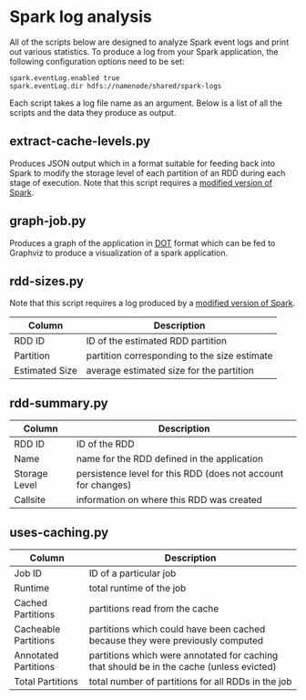 # Spark log analysis

All of the scripts below are designed to analyze Spark event logs and print out various statistics.
To produce a log from your Spark application, the following configuration options need to be set:

    spark.eventLog.enabled true
    spark.eventLog.dir hdfs://namenode/shared/spark-logs

Each script takes a log file name as an argument.
Below is a list of all the scripts and the data they produce as output.

## extract-cache-levels.py

Produces JSON output which in a format suitable for feeding back into Spark to modify the storage level of each partition of an RDD during each stage of execution.
Note that this script requires a [modified version of Spark](https://github.com/michaelmior/spark/tree/track-rdd-size).

## graph-job.py

Produces a graph of the application in [DOT](http://www.graphviz.org/content/dot-language) format which can be fed to Graphviz to produce a visualization of a spark application.

## rdd-sizes.py

Note that this script requires a log produced by a [modified version of Spark](https://github.com/michaelmior/spark/tree/track-rdd-size).

| Column | Description |
| --- | --- |
| RDD ID | ID of the estimated RDD partition |
| Partition | partition corresponding to the size estimate |
| Estimated Size | average estimated size for the partition |

## rdd-summary.py

| Column | Description |
| --- | --- |
| RDD ID | ID of the RDD |
| Name | name for the RDD defined in the application |
| Storage Level | persistence level for this RDD (does not account for changes) |
| Callsite | information on where this RDD was created |

## uses-caching.py

| Column | Description |
| --- | --- |
| Job ID | ID of a particular job |
| Runtime | total runtime of the job |
| Cached Partitions | partitions read from the cache |
| Cacheable Partitions | partitions which could have been cached because they were previously computed |
| Annotated Partitions | partitions which were annotated for caching that should be in the cache (unless evicted) |
| Total Partitions | total number of partitions for all RDDs in the job |
